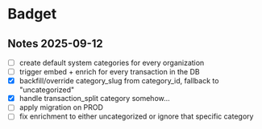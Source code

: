 # Badget

## Notes 2025-09-12

- [ ] create default system categories for every organization
- [ ] trigger embed + enrich for every transaction in the DB
- [x] backfill/override category_slug from category_id, fallback to "uncategorized"
- [x] handle transaction_split category somehow...
- [ ] apply migration on PROD
- [ ] fix enrichment to either uncategorized or ignore that specific category
